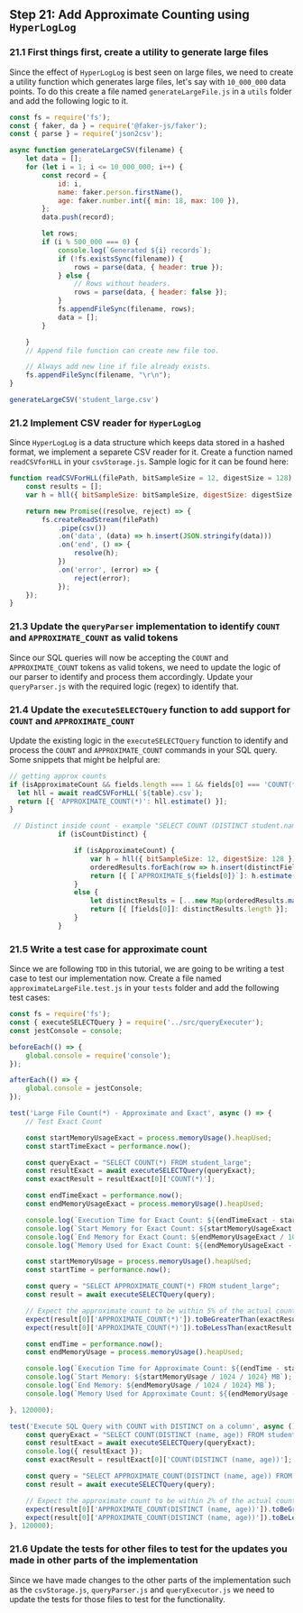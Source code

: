 ## Step 21: Add Approximate Counting using `HyperLogLog`

### 21.1 First things first, create a utility to generate large files

Since the effect of `HyperLogLog` is best seen on large files, we need to create a utility function which generates large files, let's say with `10_000_000` data points. To do this create a file named `generateLargeFile.js` in a `utils` folder and add the following logic to it.

```js
const fs = require('fs');
const { faker, da } = require('@faker-js/faker');
const { parse } = require('json2csv');

async function generateLargeCSV(filename) {
    let data = [];
    for (let i = 1; i <= 10_000_000; i++) {
        const record = {
            id: i,
            name: faker.person.firstName(),
            age: faker.number.int({ min: 18, max: 100 }),
        };
        data.push(record);

        let rows;
        if (i % 500_000 === 0) {
            console.log(`Generated ${i} records`);
            if (!fs.existsSync(filename)) {
                rows = parse(data, { header: true });
            } else {
                // Rows without headers.
                rows = parse(data, { header: false });
            }
            fs.appendFileSync(filename, rows);
            data = [];
        }

    }
    // Append file function can create new file too.

    // Always add new line if file already exists.
    fs.appendFileSync(filename, "\r\n");
}

generateLargeCSV('student_large.csv')
```

### 21.2 Implement CSV reader for `HyperLogLog`

Since `HyperLogLog` is a data structure which keeps data stored in a hashed format, we implement a separete CSV reader for it. Create a function named `readCSVforHLL` in your `csvStorage.js`.
Sample logic for it can be found here:
```js
function readCSVForHLL(filePath, bitSampleSize = 12, digestSize = 128) {
    const results = [];
    var h = hll({ bitSampleSize: bitSampleSize, digestSize: digestSize });

    return new Promise((resolve, reject) => {
        fs.createReadStream(filePath)
            .pipe(csv())
            .on('data', (data) => h.insert(JSON.stringify(data)))
            .on('end', () => {
                resolve(h);
            })
            .on('error', (error) => {
                reject(error);
            });
    });
}
```

### 21.3 Update the `queryParser` implementation to identify `COUNT` and `APPROXIMATE_COUNT` as valid tokens

Since our SQL queries will now be accepting the `COUNT` and `APPROXIMATE_COUNT` tokens as valid tokens, we need to update the logic of our parser to identify and process them accordingly. Update your `queryParser.js` with the required logic (regex) to identify that.


### 21.4 Update the `executeSELECTQuery` function to add support for `COUNT` and `APPROXIMATE_COUNT` 

Update the existing logic in the `executeSELECTQuery` function to identify and process the `COUNT` and `APPROXIMATE_COUNT` commands in your SQL query. 
Some snippets that might be helpful are:
```js
// getting approx counts
if (isApproximateCount && fields.length === 1 && fields[0] === 'COUNT(*)' && whereClauses.length === 0) {
  let hll = await readCSVForHLL(`${table}.csv`);
  return [{ 'APPROXIMATE_COUNT(*)': hll.estimate() }];
}

 // Distinct inside count - example "SELECT COUNT (DISTINCT student.name) FROM student"
            if (isCountDistinct) {

                if (isApproximateCount) {
                    var h = hll({ bitSampleSize: 12, digestSize: 128 });
                    orderedResults.forEach(row => h.insert(distinctFields.map(field => row[field]).join('|')));
                    return [{ [`APPROXIMATE_${fields[0]}`]: h.estimate() }];
                }
                else {
                    let distinctResults = [...new Map(orderedResults.map(item => [distinctFields.map(field => item[field]).join('|'), item])).values()];
                    return [{ [fields[0]]: distinctResults.length }];
                }
            }
```


### 21.5 Write a test case for approximate count

Since we are following `TDD` in this tutorial, we are going to be writing a test case to test our implementation now.
Create a file named `approximateLargeFile.test.js` in your `tests` folder and add the following test cases:

```js
const fs = require('fs');
const { executeSELECTQuery } = require('../src/queryExecuter');
const jestConsole = console;

beforeEach(() => {
    global.console = require('console');
});

afterEach(() => {
    global.console = jestConsole;
});

test('Large File Count(*) - Approximate and Exact', async () => {
    // Test Exact Count

    const startMemoryUsageExact = process.memoryUsage().heapUsed;
    const startTimeExact = performance.now();

    const queryExact = "SELECT COUNT(*) FROM student_large";
    const resultExact = await executeSELECTQuery(queryExact);
    const exactResult = resultExact[0]['COUNT(*)'];

    const endTimeExact = performance.now();
    const endMemoryUsageExact = process.memoryUsage().heapUsed;

    console.log(`Execution Time for Exact Count: ${(endTimeExact - startTimeExact).toFixed(2)} ms`);
    console.log(`Start Memory for Exact Count: ${startMemoryUsageExact / 1024 / 1024} MB`);
    console.log(`End Memory for Exact Count: ${endMemoryUsageExact / 1024 / 1024} MB`);
    console.log(`Memory Used for Exact Count: ${(endMemoryUsageExact - startMemoryUsageExact) / 1024 / 1024} MB`);

    const startMemoryUsage = process.memoryUsage().heapUsed;
    const startTime = performance.now();

    const query = "SELECT APPROXIMATE_COUNT(*) FROM student_large";
    const result = await executeSELECTQuery(query);

    // Expect the approximate count to be within 5% of the actual count
    expect(result[0]['APPROXIMATE_COUNT(*)']).toBeGreaterThan(exactResult - 0.05 * exactResult);
    expect(result[0]['APPROXIMATE_COUNT(*)']).toBeLessThan(exactResult + 0.05 * exactResult);

    const endTime = performance.now();
    const endMemoryUsage = process.memoryUsage().heapUsed;

    console.log(`Execution Time for Approximate Count: ${(endTime - startTime).toFixed(2)} ms`);
    console.log(`Start Memory: ${startMemoryUsage / 1024 / 1024} MB`);
    console.log(`End Memory: ${endMemoryUsage / 1024 / 1024} MB`);
    console.log(`Memory Used for Approximate Count: ${(endMemoryUsage - startMemoryUsage) / 1024 / 1024} MB`);

}, 120000);

test('Execute SQL Query with COUNT with DISTINCT on a column', async () => {
    const queryExact = "SELECT COUNT(DISTINCT (name, age)) FROM student_large";
    const resultExact = await executeSELECTQuery(queryExact);
    console.log({ resultExact });
    const exactResult = resultExact[0]['COUNT(DISTINCT (name, age))'];

    const query = "SELECT APPROXIMATE_COUNT(DISTINCT (name, age)) FROM student_large";
    const result = await executeSELECTQuery(query);

    // Expect the approximate count to be within 2% of the actual count
    expect(result[0]['APPROXIMATE_COUNT(DISTINCT (name, age))']).toBeGreaterThan(exactResult - 0.05 * exactResult);
    expect(result[0]['APPROXIMATE_COUNT(DISTINCT (name, age))']).toBeLessThan(exactResult + 0.05 * exactResult);
}, 120000);
```

### 21.6 Update the tests for other files to test for the updates you made in other parts of the implementation

Since we have made changes to the other parts of the implementation such as the `csvStorage.js`, `queryParser.js` and `queryExecutor.js` we need to update the tests for those files to test for the functionality.